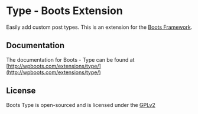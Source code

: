 Type - Boots Extension
=====

Easily add custom post types.
This is an extension for the [Boots Framework](http://wpboots.com).

## Documentation

The documentation for Boots - Type can be found at [http://wpboots.com/extensions/type/](http://wpboots.com/extensions/type/)

## License

Boots Type is open-sourced and is licensed under the [GPLv2](http://www.gnu.org/licenses/gpl-2.0.html)